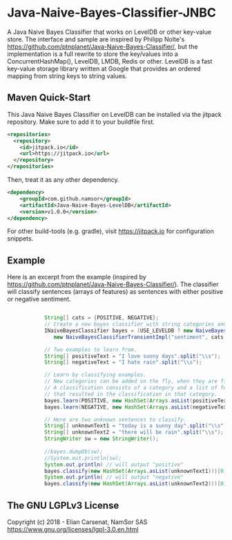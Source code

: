 # Java-Naive-Bayes-Classifier-JNBC
A Java Naive Bayes Classifier that works on LevelDB or other key-value store. The interface and sample are inspired by Philipp Nolte's https://github.com/ptnplanet/Java-Naive-Bayes-Classifier/, but the implementation is a full rewrite to store the key/values into a ConcurrentHashMap(), LevelDB, LMDB, Redis or other. LevelDB is a fast key-value storage library written at Google that provides an ordered mapping from string keys to string values.

Maven Quick-Start
------------------

This Java Naive Bayes Classifier on LevelDB can be installed via the jitpack repository. Make sure to add it to your buildfile first.

```xml
<repositories>
  <repository>
    <id>jitpack.io</id>
    <url>https://jitpack.io</url>
  </repository>
</repositories>
```

Then, treat it as any other dependency.

```xml
<dependency>
    <groupId>com.github.namsor</groupId>
    <artifactId>Java-Naive-Bayes-LevelDB</artifactId>
    <version>v1.0.0</version>
</dependency>
```

For other build-tools (e.g. gradle), visit https://jitpack.io for configuration snippets.

Example
------------------

Here is an excerpt from the example (inspired by https://github.com/ptnplanet/Java-Naive-Bayes-Classifier/). The classifier will classify sentences (arrays of features) as sentences with either positive or negative sentiment. 

```java

            String[] cats = {POSITIVE, NEGATIVE};
            // Create a new bayes classifier with string categories and string features.
            INaiveBayesClassifier bayes = (USE_LEVELDB ? new NaiveBayesClassifierLevelDBImpl("sentiment", cats, ".", 100) : 
               new NaiveBayesClassifierTransientImpl("sentiment", cats));

            // Two examples to learn from.
            String[] positiveText = "I love sunny days".split("\\s");
            String[] negativeText = "I hate rain".split("\\s");

            // Learn by classifying examples.
            // New categories can be added on the fly, when they are first used.
            // A classification consists of a category and a list of features
            // that resulted in the classification in that category.
            bayes.learn(POSITIVE, new HashSet(Arrays.asList(positiveText)));
            bayes.learn(NEGATIVE, new HashSet(Arrays.asList(negativeText)));

            // Here are two unknown sentences to classify.
            String[] unknownText1 = "today is a sunny day".split("\\s");
            String[] unknownText2 = "there will be rain".split("\\s");
            StringWriter sw = new StringWriter();
            
            //bayes.dumpDb(sw);
            //System.out.println(sw);
            System.out.println( // will output "positive"
            bayes.classify(new HashSet(Arrays.asList(unknownText1)))[0].getCategory());
            System.out.println( // will output "negative"
            bayes.classify(new HashSet(Arrays.asList(unknownText2)))[0].getCategory());


```

The GNU LGPLv3 License
------------------
Copyright (c) 2018 - Elian Carsenat, NamSor SAS
https://www.gnu.org/licenses/lgpl-3.0.en.html
